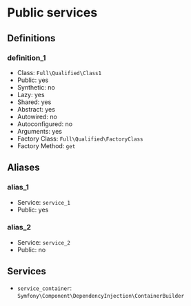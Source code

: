 Public services
===============

Definitions
-----------

### definition_1

- Class: `Full\Qualified\Class1`
- Public: yes
- Synthetic: no
- Lazy: yes
- Shared: yes
- Abstract: yes
- Autowired: no
- Autoconfigured: no
- Arguments: yes
- Factory Class: `Full\Qualified\FactoryClass`
- Factory Method: `get`


Aliases
-------

### alias_1

- Service: `service_1`
- Public: yes

### alias_2

- Service: `service_2`
- Public: no


Services
--------

- `service_container`: `Symfony\Component\DependencyInjection\ContainerBuilder`
